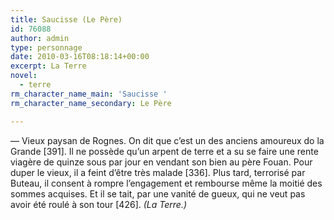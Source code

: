 ```yaml
---
title: Saucisse (Le Père)
id: 76088
author: admin
type: personnage
date: 2010-03-16T08:18:14+00:00
excerpt: La Terre
novel:
  - terre
rm_character_name_main: 'Saucisse '
rm_character_name_secondary: Le Père

---
```

— Vieux paysan de Rognes. On dit que c&rsquo;est un des anciens amoureux do la Grande [391]. Il ne possède qu&rsquo;un arpent de terre et a su se faire une rente viagère de quinze sous par jour en vendant son bien au père Fouan. Pour duper le vieux, il a feint d&rsquo;être très malade [336]. Plus tard, terrorisé par Buteau, il consent à rompre l&rsquo;engagement et rembourse même la moitié des sommes acquises. Et il se tait, par une vanité de gueux, qui ne veut pas avoir été roulé à son tour [426]. _(La Terre.)_